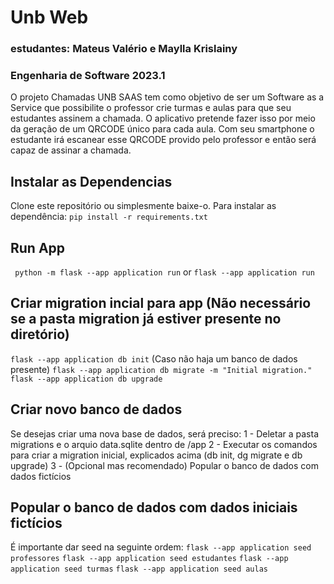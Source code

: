 # Unb Web
### estudantes: Mateus Valério e Maylla Krislainy
### Engenharia de Software 2023.1

O projeto Chamadas UNB SAAS tem como objetivo de ser um Software as a Service que possibilite o professor crie turmas e aulas para que seu estudantes assinem a chamada. O aplicativo pretende fazer isso por meio da geração de um QRCODE único para cada aula. Com seu smartphone o estudante irá escanear esse QRCODE provido pelo professor e então será capaz de assinar a chamada.

## Instalar as Dependencias

Clone este repositório ou simplesmente baixe-o. Para instalar as dependência: `pip install -r requirements.txt`

## Run App

` python -m flask --app application run` or `flask --app application run`

## Criar migration incial para app (Não necessário se a pasta migration já estiver presente no diretório)

`flask --app application db init` (Caso não haja um banco de dados presente) `flask --app application db migrate -m "Initial migration."` `flask --app application db upgrade`

## Criar novo banco de dados

Se desejas criar uma nova base de dados, será preciso:
1 - Deletar a pasta migrations e o arquio data.sqlite dentro de /app
2 - Executar os comandos para criar a migration inicial, explicados acima (db init, dg migrate e db upgrade)
3 - (Opcional mas recomendado) Popular o banco de dados com dados fictícios

## Popular o banco de dados com dados iniciais fictícios

É importante dar seed na seguinte ordem:
`flask --app application seed professores`
`flask --app application seed estudantes` 
`flask --app application seed turmas`
`flask --app application seed aulas`

